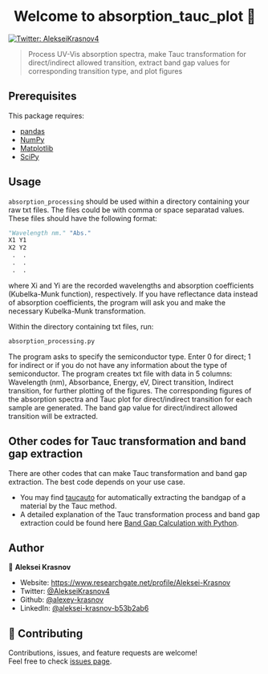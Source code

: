 <h1 align="center">Welcome to absorption_tauc_plot 👋</h1>
<p>
  <a href="https://twitter.com/AlekseiKrasnov4" target="_blank">
    <img alt="Twitter: AlekseiKrasnov4" src="https://img.shields.io/twitter/follow/AlekseiKrasnov4.svg?style=social" />
  </a>
</p>

> Process UV-Vis absorption spectra, make Tauc transformation for direct/indirect allowed transition, extract band gap values for corresponding  transition type, and plot figures

##  Prerequisites

This package requires:

- [pandas](https://pandas.pydata.org/pandas-docs/stable/index.html)
- [NumPy](https://docs.scipy.org/doc/numpy/index.html)
- [Matplotlib](https://matplotlib.org/3.5.1/)
- [SciPy](https://docs.scipy.org/doc/scipy/)

## Usage
`absorption_processing` should be used within a directory containing your raw txt files. The files could be with comma or space separatad values. These files should have the following format:
```python
"Wavelength nm." "Abs."
X1 Y1
X2 Y2
 .  .
 .  .
 .  .
```
where Xi and Yi are the recorded wavelengths and absorption coefficients (Kubelka-Munk function), respectively. If you have reflectance data instead of absorption coefficients, the program will ask you and make the necessary Kubelka-Munk transformation.

Within the directory containing txt files, run:
```sh
absorption_processing.py
```
The program asks to specify the semiconductor type. Enter 0 for direct; 1 for indirect or if you do not have any information about the type of semiconductor. The program creates txt file with data in 5 columns: Wavelength (nm), Absorbance,  Energy, eV, Direct transition, Indirect transition, for further plotting of the figures. The corresponding figures of the absorption spectra and Tauc plot for direct/indirect transition for each sample are generated. The band gap value for direct/indirect allowed transition will be extracted.

## Other codes for Tauc transformation and band gap extraction

There are other codes that can make Tauc transformation and band gap extraction. The best code depends on your use case. 
- You may find [taucauto](https://github.com/LiamWilbraham/taucauto) for automatically extracting the bandgap of a material by the Tauc method. 
- A detailed explanation of the Tauc transformation process and band gap extraction could be found here [Band Gap Calculation with Python](https://gepac.github.io/2019-06-07-projeto-bandGap/).

## Author

👤 **Aleksei Krasnov**

* Website: https://www.researchgate.net/profile/Aleksei-Krasnov
* Twitter: [@AlekseiKrasnov4](https://twitter.com/AlekseiKrasnov4)
* Github: [@alexey-krasnov](https://github.com/alexey-krasnov)
* LinkedIn: [@aleksei-krasnov-b53b2ab6](https://linkedin.com/in/aleksei-krasnov-b53b2ab6)

## 🤝 Contributing

Contributions, issues, and feature requests are welcome!<br />Feel free to check [issues page](https://github.com/alexey-krasnov/absorption_tauc_plot/issues). 
